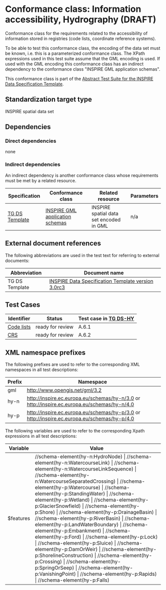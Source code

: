 # Conformance class: Information accessibility, Hydrography (DRAFT)

Conformance class for the requirements related to the accessibility of information stored in registries (code lists, coordinate reference systems).

To be able to test this conformance class, the encoding of the data set must be known, i.e. this is a parameterized conformance class. The XPath expressions used in this test suite assume that the GML encoding is used. If used with the GML encoding this conformance class has an indirect dependency to the conformance class "INSPIRE GML application schemas".

This conformance class is part of the [Abstract Test Suite for the INSPIRE Data Specification Template](http://inspire.ec.europa.eu/id/ats/data/3.0rc3).

## Standardization target type

INSPIRE spatial data set

## Dependencies

### Direct dependencies

none

### Indirect dependencies

An indirect dependency is another conformance class whose requirements must be met by a related resource.

| Specification | Conformance class | Related resource | Parameters |
| ------------- | ----------------- | ---------------- | ---------- |
| [TG DS Template](http://inspire.ec.europa.eu/id/ats/data/3.0rc3/information-accessibility/README#ref_TG_DS_tmpl) | [INSPIRE GML application schemas](http://inspire.ec.europa.eu/id/ats/data/3.0rc3/schemas) | INSPIRE spatial data set encoded in GML | n/a |
 
## External document references

The following abbreviations are used in the test text for referring to external documents:

Abbreviation                     | Document name
-------------------------------- | --------------------------------------------------
TG DS Template <a name="ref_TG_DS_tmpl"></a>   | [INSPIRE Data Specification Template version 3.0rc3](http://inspire.jrc.ec.europa.eu/documents/Data_Specifications/INSPIRE_DataSpecification_Template_v3.0rc3.pdf)

## Test Cases

| Identifier                                                        | Status   | Test case in [TG DS-HY](#ref_TG_DS_HY)  |
| ----------------------------------------------------------------- | -------- | ------------ |
| [Code lists](http://inspire.ec.europa.eu/id/ats/data/3.0rc3/information-accessibility/code-list)  | ready for review  | A.6.1 |
| [CRS](http://inspire.ec.europa.eu/id/ats/data/3.0rc3/information-accessibility/crs)  | ready for review  | A.6.2 |

## XML namespace prefixes <a name="namespaces"></a>

The following prefixes are used to refer to the corresponding XML namespaces in all test descriptions:

Prefix         | Namespace
-------------- | -------------------------------------------------
gml            | http://www.opengis.net/gml/3.2
hy-n           | http://inspire.ec.europa.eu/schemas/hy-n/3.0 or http://inspire.ec.europa.eu/schemas/hy-n/4.0
hy-p           | http://inspire.ec.europa.eu/schemas/hy-p/3.0 or http://inspire.ec.europa.eu/schemas/hy-p/4.0

The following variables are used to refer to the corresponding Xpath expressions in all test descriptions:

Variable       | Value
-------------- | -------------------------------------------------
$features      |  //schema-element(hy-n:HydroNode) \| //schema-element(hy-n:WatercourseLink) \| //schema-element(hy-n:WatercourseLinkSequence) \| //schema-element(hy-n:WatercourseSeparatedCrossing) \| //schema-element(hy-p:Watercourse) \| //schema-element(hy-p:StandingWater) \| //schema-element(hy-p:Wetland) \| //schema-element(hy-p:GlacierSnowfield) \| //schema-element(hy-p:Shore) \| //schema-element(hy-p:DrainageBasin) \| //schema-element(hy-p:RiverBasin) \| //schema-element(hy-p:LandWaterBoundary) \| //schema-element(hy-p:Embankment) \| //schema-element(hy-p:Ford) \| //schema-element(hy-p:Lock) \| //schema-element(hy-p:Sluice) \| //schema-element(hy-p:DamOrWeir) \| //schema-element(hy-p:ShorelineConstruction) \| //schema-element(hy-p:Crossing) \| //schema-element(hy-p:SpringOrSeep) \| //schema-element(hy-p:VanishingPoint) \| //schema-element(hy-p:Rapids) \| //schema-element(hy-p:Falls)
